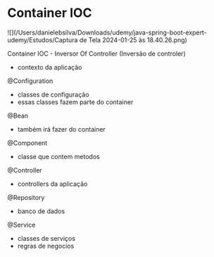 # Container IOC

![](/Users/danielebsilva/Downloads/udemy/java-spring-boot-expert-udemy/Estudos/Captura de Tela 2024-01-25 às 18.40.26.png)

Container IOC - Inversor Of Controller (Inversão de controler)
- contexto da aplicação

@Configuration
- classes de configuração
- essas classes fazem parte do container

@Bean 
- também irá fazer do container

@Component
- classe que contem metodos 

@Controller
- controllers da aplicação

@Repository
- banco de dados

@Service
- classes de serviços
- regras de negocios